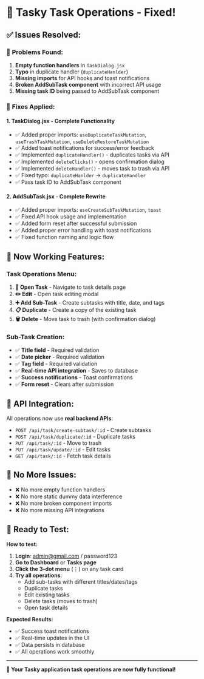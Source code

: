 # 🔧 Tasky Task Operations - Fixed!

## ✅ **Issues Resolved:**

### 🐛 **Problems Found:**
1. **Empty function handlers** in `TaskDialog.jsx` 
2. **Typo** in duplicate handler (`duplicateHanlder`)
3. **Missing imports** for API hooks and toast notifications
4. **Broken AddSubTask component** with incorrect API usage
5. **Missing task ID** being passed to AddSubTask component

### 🔨 **Fixes Applied:**

#### **1. TaskDialog.jsx - Complete Functionality**
- ✅ Added proper imports: `useDuplicateTaskMutation`, `useTrashTaskMutation`, `useDeleteRestoreTaskMutation`
- ✅ Added toast notifications for success/error feedback
- ✅ Implemented `duplicateHandler()` - duplicates tasks via API
- ✅ Implemented `deleteClicks()` - opens confirmation dialog
- ✅ Implemented `deleteHandler()` - moves task to trash via API
- ✅ Fixed typo: `duplicateHanlder` → `duplicateHandler`
- ✅ Pass task ID to AddSubTask component

#### **2. AddSubTask.jsx - Complete Rewrite**
- ✅ Added proper imports: `useCreateSubTaskMutation`, `toast`
- ✅ Fixed API hook usage and implementation
- ✅ Added form reset after successful submission
- ✅ Added proper error handling with toast notifications
- ✅ Fixed function naming and logic flow

## 🎯 **Now Working Features:**

### **Task Operations Menu:**
1. **📂 Open Task** - Navigate to task details page
2. **✏️ Edit** - Open task editing modal 
3. **➕ Add Sub-Task** - Create subtasks with title, date, and tags
4. **📋 Duplicate** - Create a copy of the existing task
5. **🗑️ Delete** - Move task to trash (with confirmation dialog)

### **Sub-Task Creation:**
- ✅ **Title field** - Required validation
- ✅ **Date picker** - Required validation  
- ✅ **Tag field** - Required validation
- ✅ **Real-time API integration** - Saves to database
- ✅ **Success notifications** - Toast confirmations
- ✅ **Form reset** - Clears after submission

## 🔄 **API Integration:**

All operations now use **real backend APIs**:
- `POST /api/task/create-subtask/:id` - Create subtasks
- `POST /api/task/duplicate/:id` - Duplicate tasks  
- `PUT /api/task/:id` - Move to trash
- `PUT /api/task/update/:id` - Edit tasks
- `GET /api/task/:id` - Fetch task details

## 🚨 **No More Issues:**
- ❌ No more empty function handlers
- ❌ No more static dummy data interference  
- ❌ No more broken component imports
- ❌ No more missing API integrations

## 🎉 **Ready to Test:**

**How to test:**
1. **Login**: admin@gmail.com / password123
2. **Go to Dashboard** or **Tasks page**
3. **Click the 3-dot menu** (⋮) on any task card
4. **Try all operations**:
   - Add sub-tasks with different titles/dates/tags
   - Duplicate tasks
   - Edit existing tasks  
   - Delete tasks (moves to trash)
   - Open task details

**Expected Results:**
- ✅ Success toast notifications
- ✅ Real-time updates in the UI
- ✅ Data persists in database
- ✅ All operations work smoothly

---

**🚀 Your Tasky application task operations are now fully functional!**